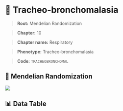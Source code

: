 # 🧪 Tracheo-bronchomalasia

> **Root:** Mendelian Randomization

> **Chapter:** 10  

> **Chapter name:** Respiratory

> **Phenotype:** Tracheo-bronchomalasia  

> **Code:** `TRACHEOBRONCHOMAL`

## 🧬 Mendelian Randomization  

<img src="/MR/Figures/Forward/TRACHEOBRONCHOMAL.png"/>

## 📊 Data Table

<CsvTableMRF src="/public/MR/Data/Forward/TRACHEOBRONCHOMAL.csv"/>
